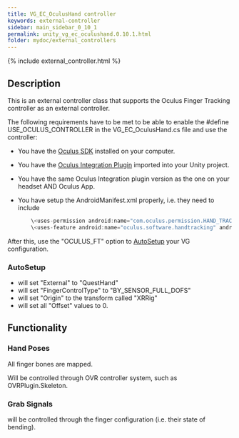 ```yaml
---
title: VG_EC_OculusHand controller
keywords: external-controller
sidebar: main_sidebar_0_10_1
permalink: unity_vg_ec_oculushand.0.10.1.html
folder: mydoc/external_controllers
---
```


{% include external_controller.html %}

## Description 

This is an external controller class that supports the Oculus Finger Tracking controller as an external controller.

The following requirements have to be met to be able to enable the #define USE_OCULUS_CONTROLLER in the VG_EC_OculusHand.cs file and use the controller:
 * You have the [Oculus SDK](https://www.oculus.com/setup/) installed on your computer.
 * You have the [Oculus Integration Plugin](https://developer.oculus.com/downloads/package/unity-integration/) imported into your Unity project.
 * You have the same Oculus Integration plugin version as the one on your headset AND Oculus App.
 * You have setup the AndroidManifest.xml properly, i.e. they need to include<br>
 
	```js
 		\<uses-permission android:name="com.oculus.permission.HAND_TRACKING" /\><br>
 		\<uses-feature android:name="oculus.software.handtracking" android:required="false" /\>
	````

After this, use the "OCULUS_FT" option to [AutoSetup](unity_component_myvirtualgrasp.0.10.1.html#autosetup) your VG configuration.
 
### AutoSetup

* will set "External" to "QuestHand"
* will set "FingerControlType" to "BY_SENSOR_FULL_DOFS"
* will set "Origin" to the transform called "XRRig"
* will set all "Offset" values to 0.

## Functionality

### Hand Poses
All finger bones are mapped.

Will be controlled through OVR controller system, such as OVRPlugin.Skeleton.

### Grab Signals
will be controlled through the finger configuration (i.e. their state of bending).

